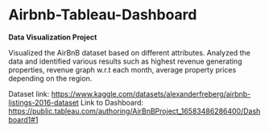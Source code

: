 # Airbnb-Tableau-Dashboard
__Data Visualization Project__ 

Visualized the AirBnB dataset based on different attributes. Analyzed the data and identified various results such as highest revenue generating properties, revenue graph w.r.t each month, average property prices depending on the region.

Dataset link: https://www.kaggle.com/datasets/alexanderfreberg/airbnb-listings-2016-dataset
Link to Dashboard: https://public.tableau.com/authoring/AirBnBProject_16583486286400/Dashboard1#1

